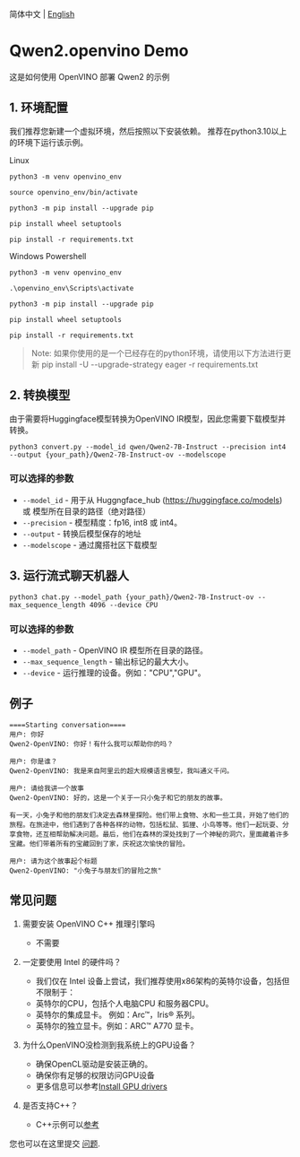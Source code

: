 简体中文 | [English](README.md)

# Qwen2.openvino Demo

这是如何使用 OpenVINO 部署 Qwen2 的示例

## 1. 环境配置

我们推荐您新建一个虚拟环境，然后按照以下安装依赖。
推荐在python3.10以上的环境下运行该示例。

Linux

```
python3 -m venv openvino_env

source openvino_env/bin/activate

python3 -m pip install --upgrade pip

pip install wheel setuptools

pip install -r requirements.txt
```

Windows Powershell

```
python3 -m venv openvino_env

.\openvino_env\Scripts\activate

python3 -m pip install --upgrade pip

pip install wheel setuptools

pip install -r requirements.txt
```
> Note:
> 如果你使用的是一个已经存在的python环境，请使用以下方法进行更新
> pip install -U --upgrade-strategy eager -r requirements.txt

## 2. 转换模型

由于需要将Huggingface模型转换为OpenVINO IR模型，因此您需要下载模型并转换。

```
python3 convert.py --model_id qwen/Qwen2-7B-Instruct --precision int4 --output {your_path}/Qwen2-7B-Instruct-ov --modelscope
```

### 可以选择的参数

* `--model_id` - 用于从 Huggngface_hub (https://huggingface.co/models) 或 模型所在目录的路径（绝对路径）
* `--precision` - 模型精度：fp16, int8 或 int4。
* `--output` - 转换后模型保存的地址
* `--modelscope` - 通过魔搭社区下载模型

## 3. 运行流式聊天机器人

```
python3 chat.py --model_path {your_path}/Qwen2-7B-Instruct-ov --max_sequence_length 4096 --device CPU
```

### 可以选择的参数

* `--model_path` - OpenVINO IR 模型所在目录的路径。
* `--max_sequence_length` - 输出标记的最大大小。
* `--device` - 运行推理的设备。例如："CPU","GPU"。

## 例子

```
====Starting conversation====
用户: 你好
Qwen2-OpenVINO: 你好！有什么我可以帮助你的吗？

用户: 你是谁？
Qwen2-OpenVINO: 我是来自阿里云的超大规模语言模型，我叫通义千问。

用户: 请给我讲一个故事
Qwen2-OpenVINO: 好的，这是一个关于一只小兔子和它的朋友的故事。

有一天，小兔子和他的朋友们决定去森林里探险。他们带上食物、水和一些工具，开始了他们的旅程。在旅途中，他们遇到了各种各样的动物，包括松鼠、狐狸、小鸟等等。他们一起玩耍、分享食物，还互相帮助解决问题。最后，他们在森林的深处找到了一个神秘的洞穴，里面藏着许多宝藏。他们带着所有的宝藏回到了家，庆祝这次愉快的冒险。

用户: 请为这个故事起个标题
Qwen2-OpenVINO: "小兔子与朋友们的冒险之旅"
```

## 常见问题

1. 需要安装 OpenVINO C++ 推理引擎吗
   - 不需要

2. 一定要使用 Intel 的硬件吗？
   - 我们仅在 Intel 设备上尝试，我们推荐使用x86架构的英特尔设备，包括但不限制于：
   - 英特尔的CPU，包括个人电脑CPU 和服务器CPU。
   - 英特尔的集成显卡。 例如：Arc™，Iris® 系列。
   - 英特尔的独立显卡。例如：ARC™ A770 显卡。
  
3. 为什么OpenVINO没检测到我系统上的GPU设备？
   - 确保OpenCL驱动是安装正确的。
   - 确保你有足够的权限访问GPU设备
   - 更多信息可以参考[Install GPU drivers](https://github.com/openvinotoolkit/openvino_notebooks/wiki/Ubuntu#1-install-python-git-and-gpu-drivers-optional)

4. 是否支持C++？
   - C++示例可以[参考](https://github.com/openvinotoolkit/openvino.genai/tree/master/src)

您也可以在这里提交 [问题](https://community.intel.com/t5/Intel-Distribution-of-OpenVINO/bd-p/distribution-openvino-toolkit).
